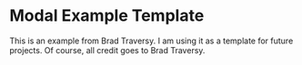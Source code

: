 # Modal Example Template

This is an example from Brad Traversy. I am using it as a template for future projects. Of course, all credit goes to Brad Traversy.